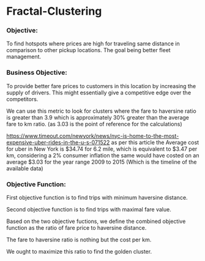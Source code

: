 # Fractal-Clustering

### Objective:

To find hotspots where prices are high for traveling same distance in comparison to other pickup locations. The goal being better fleet management.

### Business Objective:

To provide better fare prices to customers in this location by increasing the supply of drivers. This might essentially give a competitive edge over the competitors.

We can use this metric to look for clusters where the fare to haversine ratio is greater than 3.9 which is approximately 30% greater than the average fare to km ratio. (as 3.03 is the point of reference for the calculations)

https://www.timeout.com/newyork/news/nyc-is-home-to-the-most-expensive-uber-rides-in-the-u-s-071522 as per this article the Average cost for uber in New York is $34.74 for 6.2 mile, which is equivalent to $3.47 per km, considering a 2% consumer inflation the same would have costed on an average $3.03 for the year range 2009 to 2015 (Which is the timeline of the available data)

### Objective Function:

First objective function is to find trips with minimum haversine distance.

Second objective function is to find trips with maximal fare value.

Based on the two objective fuctions, we define the combined objective function as the ratio of fare price to haversine distance.

The fare to haversine ratio is nothing but the cost per km.

We ought to maximize this ratio to find the golden cluster.
